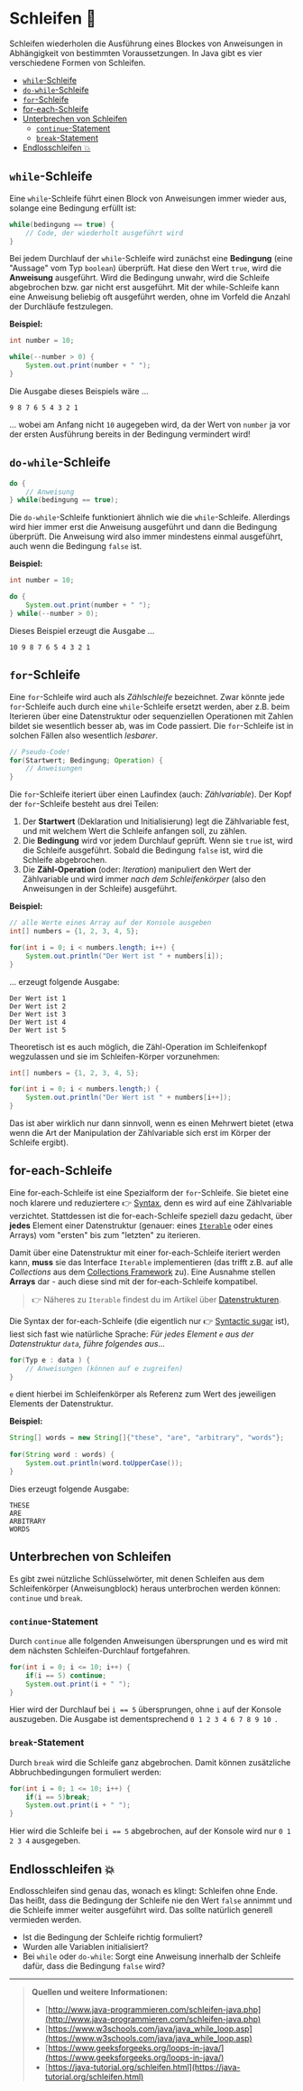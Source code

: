 # Schleifen 🎀<!-- omit in toc -->

Schleifen wiederholen die Ausführung eines Blockes von Anweisungen in Abhängigkeit von bestimmten Voraussetzungen. In Java gibt es vier verschiedene Formen von Schleifen.

- [`while`-Schleife](#while-schleife)
- [`do-while`-Schleife](#do-while-schleife)
- [`for`-Schleife](#for-schleife)
- [for-each-Schleife](#for-each-schleife)
- [Unterbrechen von Schleifen](#unterbrechen-von-schleifen)
  - [`continue`-Statement](#continue-statement)
  - [`break`-Statement](#break-statement)
- [Endlosschleifen 💥](#endlosschleifen-)



## `while`-Schleife

Eine `while`-Schleife führt einen Block von Anweisungen immer wieder aus, solange eine Bedingung erfüllt ist:

```java
while(bedingung == true) {
    // Code, der wiederholt ausgeführt wird
}
```

Bei jedem Durchlauf der `while`-Schleife wird zunächst eine **Bedingung** (eine "Aussage" vom Typ `boolean`) überprüft. Hat diese den Wert `true`, wird die **Anweisung** ausgeführt. Wird die Bedingung unwahr, wird die Schleife abgebrochen bzw. gar nicht erst ausgeführt. Mit der while-Schleife kann eine Anweisung beliebig oft ausgeführt werden, ohne im Vorfeld die Anzahl der Durchläufe festzulegen.

**Beispiel:**

```java
int number = 10;

while(--number > 0) {
    System.out.print(number + " ");
}
```

Die Ausgabe dieses Beispiels wäre ...

```
9 8 7 6 5 4 3 2 1 
```

... wobei am Anfang nicht `10` augegeben wird, da der Wert von `number` ja vor der ersten Ausführung bereits in der Bedingung vermindert wird!


## `do-while`-Schleife

```java
do {
    // Anweisung
} while(bedingung == true);
```

Die `do-while`-Schleife funktioniert ähnlich wie die `while`-Schleife. Allerdings wird hier immer erst die Anweisung ausgeführt und dann die Bedingung überprüft. Die Anweisung wird also immer mindestens einmal ausgeführt, auch wenn die Bedingung `false` ist.

**Beispiel:**

```java
int number = 10;

do {
    System.out.print(number + " ");
} while(--number > 0);
```

Dieses Beispiel erzeugt die Ausgabe ...

```
10 9 8 7 6 5 4 3 2 1 
```


## `for`-Schleife

Eine `for`-Schleife wird auch als _Zählschleife_ bezeichnet. Zwar könnte jede `for`-Schleife auch durch eine `while`-Schleife ersetzt werden, aber z.B. beim Iterieren über eine Datenstruktur oder sequenziellen Operationen mit Zahlen bildet sie wesentlich besser ab, was im Code passiert. Die `for`-Schleife ist in solchen Fällen also wesentlich _lesbarer_.

```java
// Pseudo-Code!
for(Startwert; Bedingung; Operation) {
    // Anweisungen
}
```

Die `for`-Schleife iteriert über einen Laufindex (auch: _Zählvariable_). Der Kopf der `for`-Schleife besteht aus drei Teilen:
 
1. Der **Startwert** (Deklaration und Initialisierung) legt die Zählvariable fest, und mit welchem Wert die Schleife anfangen soll, zu zählen.
2. Die **Bedingung** wird vor jedem Durchlauf geprüft. Wenn sie `true` ist, wird die Schleife ausgeführt. Sobald die Bedingung `false` ist, wird die Schleife abgebrochen.   
3. Die **Zähl-Operation** (oder: _Iteration_) manipuliert den Wert der Zählvariable und wird immer _nach dem Schleifenkörper_ (also den Anweisungen in der Schleife) ausgeführt.

**Beispiel:**

```java
// alle Werte eines Array auf der Konsole ausgeben
int[] numbers = {1, 2, 3, 4, 5};

for(int i = 0; i < numbers.length; i++) {
    System.out.println("Der Wert ist " + numbers[i]);
}
```

... erzeugt folgende Ausgabe:

```
Der Wert ist 1
Der Wert ist 2
Der Wert ist 3
Der Wert ist 4
Der Wert ist 5
```

Theoretisch ist es auch möglich, die Zähl-Operation im Schleifenkopf wegzulassen und sie im Schleifen-Körper vorzunehmen:

```java
int[] numbers = {1, 2, 3, 4, 5};

for(int i = 0; i < numbers.length;) {
    System.out.println("Der Wert ist " + numbers[i++]);
}
```

Das ist aber wirklich nur dann sinnvoll, wenn es einen Mehrwert bietet (etwa wenn die Art der Manipulation der Zählvariable sich erst im Körper der Schleife ergibt).


## for-each-Schleife

Eine for-each-Schleife ist eine Spezialform der `for`-Schleife. Sie bietet eine noch klarere und reduziertere 👉 [Syntax](../Glossar.md#syntax), denn es wird auf eine Zählvariable verzichtet. Stattdessen ist die for-each-Schleife speziell dazu gedacht, über **jedes** Element einer Datenstruktur (genauer: eines [`Iterable`](Iterable-und-Iterator.md) oder eines Arrays) vom "ersten" bis zum "letzten" zu iterieren.

Damit über eine Datenstruktur mit einer for-each-Schleife iteriert werden kann, **muss** sie das Interface `Iterable` implementieren (das trifft z.B. auf alle _Collections_ aus dem [Collections Framework](Collections-Framework.md) zu). Eine Ausnahme stellen **Arrays** dar - auch diese sind mit der for-each-Schleife kompatibel.

> 👉 Näheres zu `Iterable` findest du im Artikel über [Datenstrukturen](Datenstrukturen.md).

Die Syntax der for-each-Schleife (die eigentlich nur 👉 [Syntactic sugar](../Glossar.md#syntactic-sugar) ist), liest sich fast wie natürliche Sprache: _Für jedes Element `e` aus der Datenstruktur `data`, führe folgendes aus..._

```java
for(Typ e : data ) {
    // Anweisungen (können auf e zugreifen)
}
```
    
`e` dient hierbei im Schleifenkörper als Referenz zum Wert des jeweiligen Elements der Datenstruktur.

**Beispiel:**

```java
String[] words = new String[]{"these", "are", "arbitrary", "words"};
    
for(String word : words) {
    System.out.println(word.toUpperCase());
}
```

Dies erzeugt folgende Ausgabe:

```
THESE
ARE
ARBITRARY
WORDS
```


## Unterbrechen von Schleifen

Es gibt zwei nützliche Schlüsselwörter, mit denen Schleifen aus dem Schleifenkörper (Anweisungblock) heraus unterbrochen werden können: `continue` und `break`.


### `continue`-Statement

Durch `continue` alle folgenden Anweisungen übersprungen und  es wird mit dem nächsten Schleifen-Durchlauf fortgefahren.

```java
for(int i = 0; i <= 10; i++) {
    if(i == 5) continue;
    System.out.print(i + " ");
}
```

Hier wird der Durchlauf bei `i == 5` übersprungen, ohne `i` auf der Konsole auszugeben. Die Ausgabe ist dementsprechend `0 1 2 3 4 6 7 8 9 10 `.


### `break`-Statement

Durch `break` wird die Schleife ganz abgebrochen. Damit können zusätzliche Abbruchbedingungen formuliert werden:

```java
for(int i = 0; 1 <= 10; i++) {
    if(i == 5)break;
    System.out.print(i + " ");
}
```

Hier wird die Schleife bei `i == 5` abgebrochen, auf der Konsole wird nur `0 1 2 3 4` ausgegeben.


## Endlosschleifen 💥

Endlosschleifen sind genau das, wonach es klingt: Schleifen ohne Ende. Das heißt, dass die Bedingung der Schleife nie den Wert `false` annimmt und die Schleife immer weiter ausgeführt wird. Das sollte natürlich generell vermieden werden.

- Ist die Bedingung der Schleife richtig formuliert?
- Wurden alle Variablen initialisiert?
- Bei `while` oder `do-while`: Sorgt eine Anweisung innerhalb der Schleife dafür, dass die Bedingung `false` wird?

---------------
> **Quellen und weitere Informationen:**
> - [http://www.java-programmieren.com/schleifen-java.php](http://www.java-programmieren.com/schleifen-java.php)  
> - [https://www.w3schools.com/java/java_while_loop.asp](https://www.w3schools.com/java/java_while_loop.asp)  
> - [https://www.geeksforgeeks.org/loops-in-java/](https://www.geeksforgeeks.org/loops-in-java/)  
> - [https://java-tutorial.org/schleifen.html](https://java-tutorial.org/schleifen.html)  





